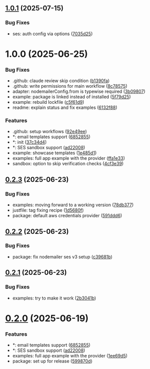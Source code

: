 ## [1.0.1](https://github.com/bkosm/medusa-notification-ses/compare/v1.0.0...v1.0.1) (2025-07-15)


### Bug Fixes

* ses: auth config via options ([7035d25](https://github.com/bkosm/medusa-notification-ses/commit/7035d258373294354054fb596e4796631a03160f))

# 1.0.0 (2025-06-25)


### Bug Fixes

* .github: claude review skip condition ([b1390fa](https://github.com/bkosm/medusa-notification-ses/commit/b1390faf86bb439e316650df2d6ba8d6ef0ef9e3))
* .github: write permissions for main workflow ([8c78575](https://github.com/bkosm/medusa-notification-ses/commit/8c7857576e55fe54fa3185163559e3e0bebfd7ac))
* adapter: nodemailerConfig.from is typewise required ([3b09807](https://github.com/bkosm/medusa-notification-ses/commit/3b09807f97d79b1d112b0ea9d1af4d4a67d55167))
* example: package is linked instead of installed ([5f79d25](https://github.com/bkosm/medusa-notification-ses/commit/5f79d2586ab74769613304672537c6edff682ef0))
* example: rebuild lockfile ([c5f61d9](https://github.com/bkosm/medusa-notification-ses/commit/c5f61d90f5b06fe26f2d07ff0fa96d32075a5042))
* readme: explain status and fix examples ([6132f88](https://github.com/bkosm/medusa-notification-ses/commit/6132f88a2458e4d1def965ba5ea5548fa596b999))


### Features

* .github: setup workflows ([92e49ee](https://github.com/bkosm/medusa-notification-ses/commit/92e49ee61773c40bf4c3eefc845f202774b0f22b))
* *: email templates support ([6852855](https://github.com/bkosm/medusa-notification-ses/commit/68528554be7905b4fd02d44989e1ae01e757c93b))
* *: init ([37c34d4](https://github.com/bkosm/medusa-notification-ses/commit/37c34d444921926a9c919e40fc3a714778260592))
* *: SES sandbox support ([ad22008](https://github.com/bkosm/medusa-notification-ses/commit/ad2200830203ef0cefd65f663c401de2d6967c4d))
* example: showcase templates ([1e485d1](https://github.com/bkosm/medusa-notification-ses/commit/1e485d1627494aeb1523e22df0d30e2ec2592819))
* examples: full app example with the provider ([ffa1e33](https://github.com/bkosm/medusa-notification-ses/commit/ffa1e33ff06dc8728b36c390786d127a811fb62f))
* sandbox: option to skip verification checks ([4cf3e39](https://github.com/bkosm/medusa-notification-ses/commit/4cf3e398d4c684529728550e8b2ea7f4fa397903))

## [0.2.3](https://github.com/bkosm/medusa-notification-ses/compare/v0.2.2...v0.2.3) (2025-06-23)


### Bug Fixes

* examples: moving forward to a working version ([78db377](https://github.com/bkosm/medusa-notification-ses/commit/78db377428f15bd6b6509c423d04a8c717ad15eb))
* justfile: tag fixing recipe ([1d5680f](https://github.com/bkosm/medusa-notification-ses/commit/1d5680f67b8897d58728f171e8a32d438dd4e537))
* package: default aws credentials provider ([591ddd6](https://github.com/bkosm/medusa-notification-ses/commit/591ddd66ae425c2bcfe816525342d2db626c9a44))

## [0.2.2](https://github.com/bkosm/medusa-notification-ses/compare/v0.2.1...v0.2.2) (2025-06-23)


### Bug Fixes

* package: fix nodemailer ses v3 setup ([c39681b](https://github.com/bkosm/medusa-notification-ses/commit/c39681ba72d5fb67e3aa0fd5b246b5baafcd7992))

## [0.2.1](https://github.com/bkosm/medusa-notification-ses/compare/v0.2.0...v0.2.1) (2025-06-23)


### Bug Fixes

* examples: try to make it work ([2b3041b](https://github.com/bkosm/medusa-notification-ses/commit/2b3041b2b5271e9d4612f5404ade56dab00b04c4))

# [0.2.0](https://github.com/bkosm/medusa-notification-ses/compare/v0.1.0...v0.2.0) (2025-06-19)


### Features

* *: email templates support ([6852855](https://github.com/bkosm/medusa-notification-ses/commit/68528554be7905b4fd02d44989e1ae01e757c93b))
* *: SES sandbox support ([ad22008](https://github.com/bkosm/medusa-notification-ses/commit/ad2200830203ef0cefd65f663c401de2d6967c4d))
* examples: full app example with the provider ([1ee69d5](https://github.com/bkosm/medusa-notification-ses/commit/1ee69d5da163e8cfd3f57988497a5fdf22574295))
* package: set up for release ([599870d](https://github.com/bkosm/medusa-notification-ses/commit/599870d8e352c19087541249738b2213248b8b64))
